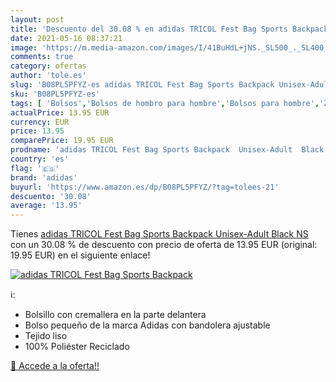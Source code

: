 ```yaml
---
layout: post
title: 'Descuento del 30.08 % en adidas TRICOL Fest Bag Sports Backpack  '
date: 2021-05-16 08:37:21
image: 'https://m.media-amazon.com/images/I/41BuHdL+jNS._SL500_._SL400_.jpg'
comments: true
category: ofertas
author: 'tole.es'
slug: 'B08PL5PFYZ-es adidas TRICOL Fest Bag Sports Backpack Unisex-Adult Black NS'
sku: 'B08PL5PFYZ-es'
tags: [ 'Bolsos','Bolsos de hombro para hombre','Bolsos para hombre','Zapatos y complementos','adidas','backpack', ]
actualPrice: 13.95 EUR
currency: EUR
price: 13.95
comparePrice: 19.95 EUR
prodname: 'adidas TRICOL Fest Bag Sports Backpack  Unisex-Adult  Black  NS'
country: 'es'
flag: '🇪🇸'
brand: 'adidas'
buyurl: 'https://www.amazon.es/dp/B08PL5PFYZ/?tag=tolees-21'
descuento: '30.08'
average: '13.95'
---
```


Tienes [adidas TRICOL Fest Bag Sports Backpack  Unisex-Adult  Black  NS](https://www.amazon.es/dp/B08PL5PFYZ/?tag=tolees-21) con un 30.08 % de descuento con precio de oferta de 13.95 EUR (original: 19.95 EUR) en el siguiente enlace!

[![adidas TRICOL Fest Bag Sports Backpack  ](https://m.media-amazon.com/images/I/41BuHdL+jNS._SL500_._SL400_.jpg)](https://www.amazon.es/dp/B08PL5PFYZ/?tag=tolees-21)

ℹ️:

- Bolsillo con cremallera en la parte delantera
- Bolso pequeño de la marca Adidas con bandolera ajustable
- Tejido liso
- 100% Poliéster Reciclado

[🛒 Accede a la oferta!!](https://www.amazon.es/dp/B08PL5PFYZ/?tag=tolees-21)
